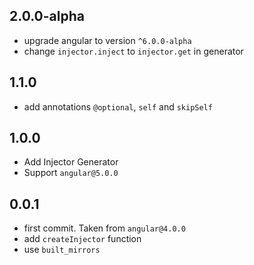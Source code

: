 ## 2.0.0-alpha

- upgrade angular to version `^6.0.0-alpha`
- change `injector.inject` to `injector.get` in generator

## 1.1.0

- add annotations `@optional`, `self` and `skipSelf`

## 1.0.0

- Add Injector Generator
- Support `angular@5.0.0`

## 0.0.1

- first commit. Taken from `angular@4.0.0`
- add `createInjector` function
- use `built_mirrors`
